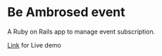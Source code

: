 # Be Ambrosed event

A Ruby on Rails app to manage event subscription. 

[Link](https://beambrosed.herokuapp.com/) for Live demo  